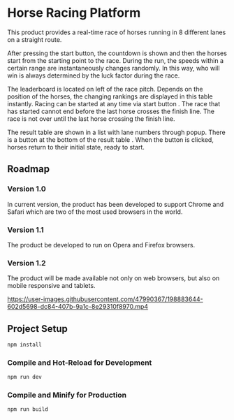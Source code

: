 # Horse Racing Platform

This product provides a real-time race of horses running in 8 different lanes on a straight route. 

After pressing the start button, the countdown is shown and then the horses start from the starting point to the race. During the run, the speeds within a certain range  are instantaneously changes randomly. In this way, who will win is always determined by the luck factor during the race.


The leaderboard is located  on left of the  race pitch. Depends on the position of the horses, the changing rankings are displayed in this table instantly.
Racing  can be started at any time via start button . The race that has started cannot end before the last horse crosses the finish line. The race is not over until the last horse  crossing the finish line. 

The result table are shown in a list with lane numbers through popup. There is a  button at the bottom of the result table . When the button is clicked, horses return to their initial state, ready to start. 

## Roadmap

### Version 1.0
In current version, the product has been developed to support Chrome and Safari which are two of the most used browsers in the world.

### Version 1.1

The product be developed to run on Opera and Firefox browsers.

### Version 1.2

The product will be made available not only on web browsers, but also on mobile responsive and tablets.





https://user-images.githubusercontent.com/47990367/198883644-602d5698-dc84-407b-9a1c-8e29310f8970.mp4






## Project Setup

```sh
npm install
```

### Compile and Hot-Reload for Development

```sh
npm run dev
```

### Compile and Minify for Production

```sh
npm run build
```
